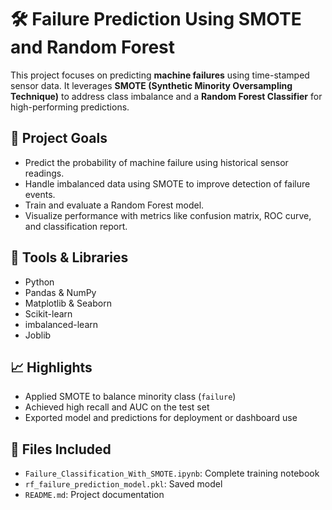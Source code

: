 # 🛠️ Failure Prediction Using SMOTE and Random Forest

This project focuses on predicting **machine failures** using time-stamped sensor data. It leverages **SMOTE (Synthetic Minority Oversampling Technique)** to address class imbalance and a **Random Forest Classifier** for high-performing predictions.

## 📌 Project Goals
- Predict the probability of machine failure using historical sensor readings.
- Handle imbalanced data using SMOTE to improve detection of failure events.
- Train and evaluate a Random Forest model.
- Visualize performance with metrics like confusion matrix, ROC curve, and classification report.

## 🧰 Tools & Libraries
- Python
- Pandas & NumPy
- Matplotlib & Seaborn
- Scikit-learn
- imbalanced-learn
- Joblib

## 📈 Highlights
- Applied SMOTE to balance minority class (`failure`)
- Achieved high recall and AUC on the test set
- Exported model and predictions for deployment or dashboard use

## 📂 Files Included
- `Failure_Classification_With_SMOTE.ipynb`: Complete training notebook
- `rf_failure_prediction_model.pkl`: Saved model
- `README.md`: Project documentation
